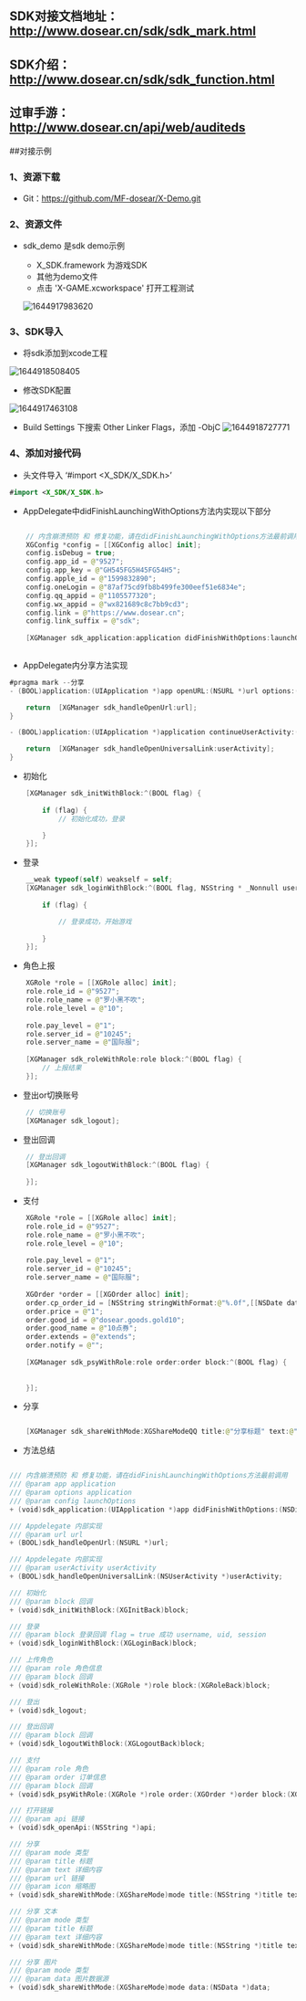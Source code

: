 



## SDK对接文档地址：http://www.dosear.cn/sdk/sdk_mark.html
## SDK介绍：http://www.dosear.cn/sdk/sdk_function.html
## 过审手游：http://www.dosear.cn/api/web/auditeds

##对接示例

### 1、资源下载

* Git：https://github.com/MF-dosear/X-Demo.git

### 2、资源文件

* sdk_demo 是sdk demo示例
  * X_SDK.framework 为游戏SDK
  * 其他为demo文件
  * 点击 'X-GAME.xcworkspace' 打开工程测试

  ![1644917983620](assets/1644917983620.jpg)

  
### 3、SDK导入

* 将sdk添加到xcode工程

![1644918508405](assets/1644918508405.jpg)

* 修改SDK配置

![1644917463108](assets/1644917463108.jpg)

* Build Settings 下搜索 Other Linker Flags，添加 -ObjC
![1644918727771](assets/1644918727771.jpg)



### 4、添加对接代码

* 头文件导入 ‘#import <X_SDK/X_SDK.h>’

```swift
#import <X_SDK/X_SDK.h>
```

* AppDelegate中didFinishLaunchingWithOptions方法内实现以下部分

```swift

    // 内含崩溃预防 和 修复功能，请在didFinishLaunchingWithOptions方法最前调用
    XGConfig *config = [[XGConfig alloc] init];
    config.isDebug = true;
    config.app_id = @"9527";
    config.app_key = @"GH545FG5H45FG54H5";
    config.apple_id = @"1599832890";
    config.oneLogin = @"87af75cd9fb8b499fe300eef51e6834e";
    config.qq_appid = @"1105577320";
    config.wx_appid = @"wx821689c8c7bb9cd3";
    config.link = @"https://www.dosear.cn";
    config.link_suffix = @"sdk";
    
    [XGManager sdk_application:application didFinishWithOptions:launchOptions config:config];
    
```

* AppDelegate内分享方法实现

```swift
#pragma mark --分享
- (BOOL)application:(UIApplication *)app openURL:(NSURL *)url options:(NSDictionary<UIApplicationOpenURLOptionsKey,id> *)options{

    return  [XGManager sdk_handleOpenUrl:url];
}

- (BOOL)application:(UIApplication *)application continueUserActivity:(NSUserActivity *)userActivity restorationHandler:(void(^)(NSArray<id<UIUserActivityRestoring>> * __nullable restorableObjects))restorationHandler{

    return  [XGManager sdk_handleOpenUniversalLink:userActivity];
}
```

* 初始化

```swift
    [XGManager sdk_initWithBlock:^(BOOL flag) {
        
        if (flag) {
            // 初始化成功，登录

        }
    }];
```

* 登录

```swift
    __weak typeof(self) weakself = self;
    [XGManager sdk_loginWithBlock:^(BOOL flag, NSString * _Nonnull username, NSString * _Nonnull uid, NSString * _Nonnull token) {
        
        if (flag) {

            // 登录成功，开始游戏
        
        }
    }];
```

* 角色上报

```swift
    XGRole *role = [[XGRole alloc] init];
    role.role_id = @"9527";
    role.role_name = @"罗小黑不吹";
    role.role_level = @"10";
    
    role.pay_level = @"1";
    role.server_id = @"10245";
    role.server_name = @"国际服";
    
    [XGManager sdk_roleWithRole:role block:^(BOOL flag) {
        // 上报结果
    }];
```

* 登出or切换账号
```swift
    // 切换账号
    [XGManager sdk_logout];
```

* 登出回调
```swift
    // 登出回调
    [XGManager sdk_logoutWithBlock:^(BOOL flag) {
        
    }];
```

* 支付

```swift
    XGRole *role = [[XGRole alloc] init];
    role.role_id = @"9527";
    role.role_name = @"罗小黑不吹";
    role.role_level = @"10";
    
    role.pay_level = @"1";
    role.server_id = @"10245";
    role.server_name = @"国际服";
    
    XGOrder *order = [[XGOrder alloc] init];
    order.cp_order_id = [NSString stringWithFormat:@"%.0f",[[NSDate date] timeIntervalSince1970]];
    order.price = @"1";
    order.good_id = @"dosear.goods.gold10";
    order.good_name = @"10点券";
    order.extends = @"extends";
    order.notify = @"";
    
    [XGManager sdk_psyWithRole:role order:order block:^(BOOL flag) {
        
        
    }];
```

* 分享

```swift

    [XGManager sdk_shareWithMode:XGShareModeQQ title:@"分享标题" text:@"分享内容" url:@"https://www.baidu.com" icon:[UIImage imageNamed:@"icon"]];

```

* 方法总结

```swift

/// 内含崩溃预防 和 修复功能，请在didFinishLaunchingWithOptions方法最前调用
/// @param app application
/// @param options application
/// @param config launchOptions
+ (void)sdk_application:(UIApplication *)app didFinishWithOptions:(NSDictionary *)options config:(XGConfig *)config;

/// Appdelegate 内部实现
/// @param url url
+ (BOOL)sdk_handleOpenUrl:(NSURL *)url;

/// Appdelegate 内部实现
/// @param userActivity userActivity
+ (BOOL)sdk_handleOpenUniversalLink:(NSUserActivity *)userActivity;

/// 初始化
/// @param block 回调
+ (void)sdk_initWithBlock:(XGInitBack)block;

/// 登录
/// @param block 登录回调 flag = true 成功 username, uid, session
+ (void)sdk_loginWithBlock:(XGLoginBack)block;

/// 上传角色
/// @param role 角色信息
/// @param block 回调
+ (void)sdk_roleWithRole:(XGRole *)role block:(XGRoleBack)block;

/// 登出
+ (void)sdk_logout;

/// 登出回调
/// @param block 回调
+ (void)sdk_logoutWithBlock:(XGLogoutBack)block;

/// 支付
/// @param role 角色
/// @param order 订单信息
/// @param block 回调
+ (void)sdk_psyWithRole:(XGRole *)role order:(XGOrder *)order block:(XGPsyBack)block;

/// 打开链接
/// @param api 链接
+ (void)sdk_openApi:(NSString *)api;

/// 分享
/// @param mode 类型
/// @param title 标题
/// @param text 详细内容
/// @param url 链接
/// @param icon 缩略图
+ (void)sdk_shareWithMode:(XGShareMode)mode title:(NSString *)title text:(NSString *)text url:(NSString *)url icon:(UIImage *)icon;

/// 分享 文本
/// @param mode 类型
/// @param title 标题
/// @param text 详细内容
+ (void)sdk_shareWithMode:(XGShareMode)mode title:(NSString *)title text:(NSString *)text;

/// 分享 图片
/// @param mode 类型
/// @param data 图片数据源
+ (void)sdk_shareWithMode:(XGShareMode)mode data:(NSData *)data;

```
